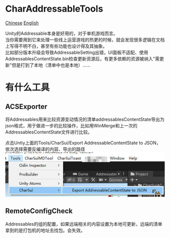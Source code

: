 # CharAddressableTools

[Chinese](README.md)
[English](README-EN.md)

Unity的Addressable本身是好用的，对于单机游戏而言。  
当你需要用到它来处理一些线上运营游戏的热更的时候，就会发现很多逻辑在文档上写得不明不白，甚至有些功能也设计得及其抽象。  
比如部分版本升级会导致AddressableSetting出错，UI面板不适配、使用AddressablesContentState.bin检查更新资源后，有更多依赖的资源被纳入"需更新"但是打到了本地（清单中也是本地）......

# 有什么工具

## ACSExporter
将Addressables用来比较资源变动情况的清单addressablesContentState导出为json格式，用于做进一步的比较操作，比如用WinMerge和上一次的AddressablesContentState文件进行比较。

点击Untiy上面的Tools/CharSui/Export AddressableContentState to JSON，依次选择需要反编译的内容、导出的路径  
![](./img.jpg)

## RemoteConfigCheck
Addressables的组的配置，如果远端相关的内容设置为本地可更新，远端的清单拿到的是打包机的地址去找包。会失效。